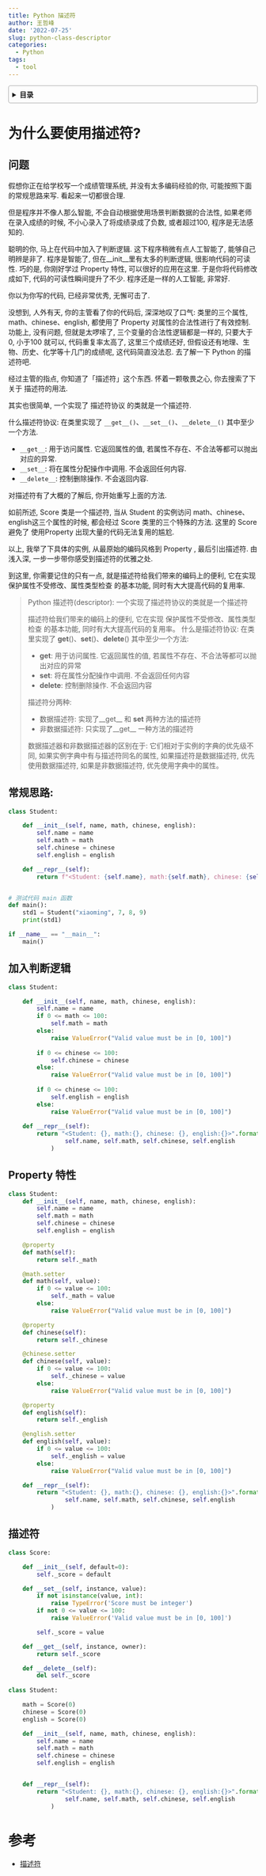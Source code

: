 ```yaml
---
title: Python 描述符
author: 王哲峰
date: '2022-07-25'
slug: python-class-descriptor
categories:
  - Python
tags:
  - tool
---
```


<style>
details {
    border: 1px solid #aaa;
    border-radius: 4px;
    padding: .5em .5em 0;
}
summary {
    font-weight: bold;
    margin: -.5em -.5em 0;
    padding: .5em;
}
details[open] {
    padding: .5em;
}
details[open] summary {
    border-bottom: 1px solid #aaa;
    margin-bottom: .5em;
}
img {
    pointer-events: none;
}
</style>

<details><summary>目录</summary><p>

- [为什么要使用描述符?](#为什么要使用描述符)
    - [问题](#问题)
    - [常规思路:](#常规思路)
    - [加入判断逻辑](#加入判断逻辑)
    - [Property 特性](#property-特性)
    - [描述符](#描述符)
- [参考](#参考)
</p></details><p></p>

# 为什么要使用描述符? 

## 问题

假想你正在给学校写一个成绩管理系统, 并没有太多编码经验的你, 可能按照下面的常规思路来写. 
看起来一切都很合理. 

但是程序并不像人那么智能, 不会自动根据使用场景判断数据的合法性, 如果老师在录入成绩的时候, 
不小心录入了将成绩录成了负数, 或者超过100, 程序是无法感知的. 

聪明的你, 马上在代码中加入了判断逻辑. 这下程序稍微有点人工智能了, 能够自己明辨是非了. 
程序是智能了, 但在__init__里有太多的判断逻辑, 很影响代码的可读性. 巧的是, 
你刚好学过 Property 特性, 可以很好的应用在这里. 于是你将代码修改成如下, 代码的可读性瞬间提升了不少. 
程序还是一样的人工智能, 非常好. 

你以为你写的代码, 已经非常优秀, 无懈可击了. 

没想到, 人外有天, 你的主管看了你的代码后, 深深地叹了口气: 类里的三个属性, math、chinese、english, 
都使用了 Property 对属性的合法性进行了有效控制. 
功能上, 没有问题, 但就是太啰嗦了, 三个变量的合法性逻辑都是一样的, 
只要大于0, 小于100 就可以, 代码重复率太高了, 这里三个成绩还好, 
但假设还有地理、生物、历史、化学等十几门的成绩呢, 这代码简直没法忍. 
去了解一下 Python 的描述符吧. 

经过主管的指点, 你知道了「描述符」这个东西. 怀着一颗敬畏之心, 你去搜索了下关于 描述符的用法. 

其实也很简单, 一个实现了 描述符协议 的类就是一个描述符. 

什么描述符协议: 在类里实现了 `__get__()`、`__set__()`、`__delete__()` 其中至少一个方法. 

- `__get__`: 用于访问属性. 它返回属性的值, 若属性不存在、不合法等都可以抛出对应的异常. 
- `__set__`: 将在属性分配操作中调用. 不会返回任何内容. 
- `__delete__`: 控制删除操作. 不会返回内容. 

对描述符有了大概的了解后, 你开始重写上面的方法. 

如前所述, Score 类是一个描述符, 当从 Student 的实例访问 math、chinese、english这三个属性的时候, 都会经过 Score 类里的三个特殊的方法. 这里的 Score 避免了 使用Property 出现大量的代码无法复用的尴尬. 

以上, 我举了下具体的实例, 从最原始的编码风格到 Property , 最后引出描述符. 由浅入深, 一步一步带你感受到描述符的优雅之处. 

到这里, 你需要记住的只有一点, 就是描述符给我们带来的编码上的便利, 它在实现 保护属性不受修改、属性类型检查 的基本功能, 同时有大大提高代码的复用率. 

> Python 描述符(descriptor): 一个实现了描述符协议的类就是一个描述符
> 
> 描述符给我们带来的编码上的便利, 它在实现 保护属性不受修改、属性类型检查 的基本功能, 同时有大大提高代码的复用率。
> 什么是描述符协议: 在类里实现了 __get__()、__set__()、__delete__() 其中至少一个方法: 
> 
> *  __get__: 用于访问属性. 它返回属性的值, 若属性不存在、不合法等都可以抛出对应的异常
> *  __set__: 将在属性分配操作中调用. 不会返回任何内容
> *  __delete__: 控制删除操作. 不会返回内容
> 
> 描述符分两种: 
> * 数据描述符: 实现了__get__ 和 __set__ 两种方法的描述符
> * 非数据描述符: 只实现了__get__ 一种方法的描述符
> 
> 数据描述器和非数据描述器的区别在于: 它们相对于实例的字典的优先级不同, 
> 如果实例字典中有与描述符同名的属性, 如果描述符是数据描述符, 优先使用数据描述符, 
> 如果是非数据描述符, 优先使用字典中的属性。

## 常规思路: 

```python
class Student:

    def __init__(self, name, math, chinese, english):
        self.name = name
        self.math = math
        self.chinese = chinese
        self.english = english

    def __repr__(self):
        return f"<Student: {self.name}, math:{self.math}, chinese: {self.chinese}, english:{self.english}>"


# 测试代码 main 函数
def main():
    std1 = Student("xiaoming", 7, 8, 9)
    print(std1)

if __name__ == "__main__":
    main()
```

## 加入判断逻辑

```python
class Student:

    def __init__(self, name, math, chinese, english):
        self.name = name
        if 0 <= math <= 100:
            self.math = math
        else:
            raise ValueError("Valid value must be in [0, 100]")
        
        if 0 <= chinese <= 100:
            self.chinese = chinese
        else:
            raise ValueError("Valid value must be in [0, 100]")
    
        if 0 <= chinese <= 100:
            self.english = english
        else:
            raise ValueError("Valid value must be in [0, 100]")
        
    def __repr__(self):
        return "<Student: {}, math:{}, chinese: {}, english:{}>".format(
                self.name, self.math, self.chinese, self.english
            )
```

## Property 特性

```python
class Student:
    def __init__(self, name, math, chinese, english):
        self.name = name
        self.math = math
        self.chinese = chinese
        self.english = english

    @property
    def math(self):
        return self._math

    @math.setter
    def math(self, value):
        if 0 <= value <= 100:
            self._math = value
        else:
            raise ValueError("Valid value must be in [0, 100]")

    @property
    def chinese(self):
        return self._chinese

    @chinese.setter
    def chinese(self, value):
        if 0 <= value <= 100:
            self._chinese = value
        else:
            raise ValueError("Valid value must be in [0, 100]")

    @property
    def english(self):
        return self._english

    @english.setter
    def english(self, value):
        if 0 <= value <= 100:
            self._english = value
        else:
            raise ValueError("Valid value must be in [0, 100]")

    def __repr__(self):
        return "<Student: {}, math:{}, chinese: {}, english:{}>".format(
                self.name, self.math, self.chinese, self.english
            )
```

## 描述符

```python
class Score:

    def __init__(self, default=0):
        self._score = default

    def __set__(self, instance, value):
        if not isinstance(value, int):
            raise TypeError('Score must be integer')
        if not 0 <= value <= 100:
            raise ValueError('Valid value must be in [0, 100]')

        self._score = value

    def __get__(self, instance, owner):
        return self._score

    def __delete__(self):
        del self._score
        
class Student:

    math = Score(0)
    chinese = Score(0)
    english = Score(0)

    def __init__(self, name, math, chinese, english):
        self.name = name
        self.math = math
        self.chinese = chinese
        self.english = english


    def __repr__(self):
        return "<Student: {}, math:{}, chinese: {}, english:{}>".format(
                self.name, self.math, self.chinese, self.english
            )
```

# 参考

* [描述符](https://mp.weixin.qq.com/s?__biz=Mzg3MjU3NzU1OA==&mid=2247496467&idx=1&sn=927f0093e62a78a1a04d1b0305c45c7a&source=41#wechat_redirect)
